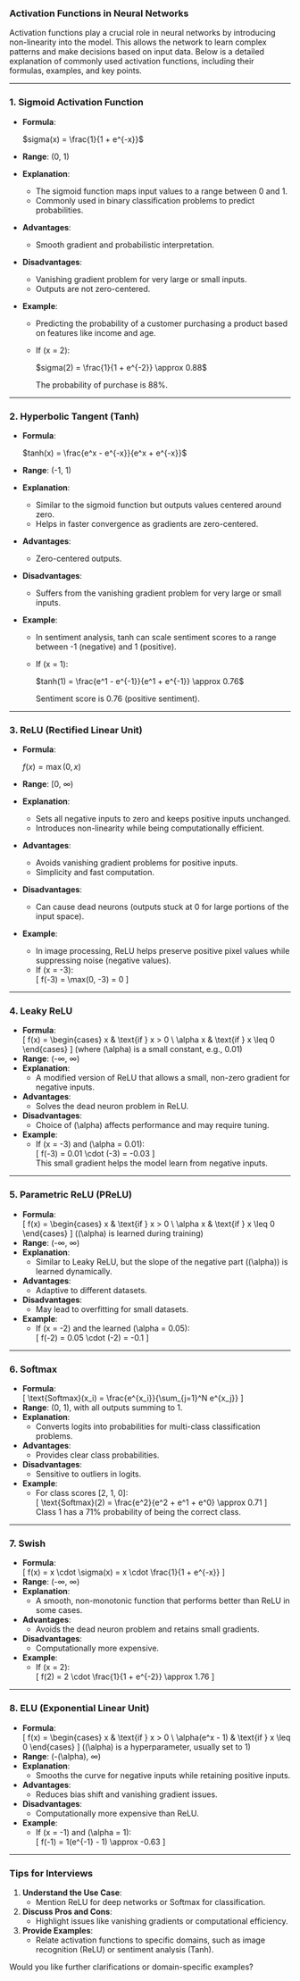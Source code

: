 ### **Activation Functions in Neural Networks**  

Activation functions play a crucial role in neural networks by introducing non-linearity into the model. This allows the network to learn complex patterns and make decisions based on input data. Below is a detailed explanation of commonly used activation functions, including their formulas, examples, and key points.

---

### **1. Sigmoid Activation Function**
- **Formula**:  
  
  $sigma(x) = \frac{1}{1 + e^{-x}}$
  
- **Range**: (0, 1)  
- **Explanation**:
  - The sigmoid function maps input values to a range between 0 and 1.
  - Commonly used in binary classification problems to predict probabilities.
- **Advantages**:
  - Smooth gradient and probabilistic interpretation.
- **Disadvantages**:
  - Vanishing gradient problem for very large or small inputs.
  - Outputs are not zero-centered.
- **Example**:
  - Predicting the probability of a customer purchasing a product based on features like income and age.  
  - If \(x = 2\):  
    
    $sigma(2) = \frac{1}{1 + e^{-2}} \approx 0.88$
     
    The probability of purchase is 88%.

---

### **2. Hyperbolic Tangent (Tanh)**
- **Formula**:  
  
  $tanh(x) = \frac{e^x - e^{-x}}{e^x + e^{-x}}$
  
- **Range**: (-1, 1)  
- **Explanation**:
  - Similar to the sigmoid function but outputs values centered around zero.
  - Helps in faster convergence as gradients are zero-centered.
- **Advantages**:
  - Zero-centered outputs.
- **Disadvantages**:
  - Suffers from the vanishing gradient problem for very large or small inputs.
- **Example**:
  - In sentiment analysis, tanh can scale sentiment scores to a range between -1 (negative) and 1 (positive).  
  - If \(x = 1\):  
    
    $tanh(1) = \frac{e^1 - e^{-1}}{e^1 + e^{-1}} \approx 0.76$
     
    Sentiment score is 0.76 (positive sentiment).

---

### **3. ReLU (Rectified Linear Unit)**
- **Formula**:  
  
  $f(x) = \max(0, x)$
  
- **Range**: [0, ∞)  
- **Explanation**:
  - Sets all negative inputs to zero and keeps positive inputs unchanged.
  - Introduces non-linearity while being computationally efficient.
- **Advantages**:
  - Avoids vanishing gradient problems for positive inputs.
  - Simplicity and fast computation.
- **Disadvantages**:
  - Can cause dead neurons (outputs stuck at 0 for large portions of the input space).
- **Example**:
  - In image processing, ReLU helps preserve positive pixel values while suppressing noise (negative values).  
  - If \(x = -3\):  
    \[
    f(-3) = \max(0, -3) = 0
    \]

---

### **4. Leaky ReLU**
- **Formula**:  
  \[
  f(x) = 
  \begin{cases} 
  x & \text{if } x > 0 \\
  \alpha x & \text{if } x \leq 0
  \end{cases}
  \]
  (where \(\alpha\) is a small constant, e.g., 0.01)
- **Range**: (-∞, ∞)  
- **Explanation**:
  - A modified version of ReLU that allows a small, non-zero gradient for negative inputs.
- **Advantages**:
  - Solves the dead neuron problem in ReLU.
- **Disadvantages**:
  - Choice of \(\alpha\) affects performance and may require tuning.
- **Example**:
  - If \(x = -3\) and \(\alpha = 0.01\):  
    \[
    f(-3) = 0.01 \cdot (-3) = -0.03
    \]  
    This small gradient helps the model learn from negative inputs.

---

### **5. Parametric ReLU (PReLU)**
- **Formula**:  
  \[
  f(x) = 
  \begin{cases} 
  x & \text{if } x > 0 \\
  \alpha x & \text{if } x \leq 0
  \end{cases}
  \]
  (\(\alpha\) is learned during training)
- **Range**: (-∞, ∞)  
- **Explanation**:
  - Similar to Leaky ReLU, but the slope of the negative part (\(\alpha\)) is learned dynamically.
- **Advantages**:
  - Adaptive to different datasets.
- **Disadvantages**:
  - May lead to overfitting for small datasets.
- **Example**:
  - If \(x = -2\) and the learned \(\alpha = 0.05\):  
    \[
    f(-2) = 0.05 \cdot (-2) = -0.1
    \]

---

### **6. Softmax**
- **Formula**:  
  \[
  \text{Softmax}(x_i) = \frac{e^{x_i}}{\sum_{j=1}^N e^{x_j}}
  \]
- **Range**: (0, 1), with all outputs summing to 1.  
- **Explanation**:
  - Converts logits into probabilities for multi-class classification problems.
- **Advantages**:
  - Provides clear class probabilities.
- **Disadvantages**:
  - Sensitive to outliers in logits.
- **Example**:
  - For class scores [2, 1, 0]:  
    \[
    \text{Softmax}(2) = \frac{e^2}{e^2 + e^1 + e^0} \approx 0.71
    \]  
    Class 1 has a 71% probability of being the correct class.

---

### **7. Swish**
- **Formula**:  
  \[
  f(x) = x \cdot \sigma(x) = x \cdot \frac{1}{1 + e^{-x}}
  \]
- **Range**: (-∞, ∞)  
- **Explanation**:
  - A smooth, non-monotonic function that performs better than ReLU in some cases.
- **Advantages**:
  - Avoids the dead neuron problem and retains small gradients.
- **Disadvantages**:
  - Computationally more expensive.
- **Example**:
  - If \(x = 2\):  
    \[
    f(2) = 2 \cdot \frac{1}{1 + e^{-2}} \approx 1.76
    \]

---

### **8. ELU (Exponential Linear Unit)**
- **Formula**:  
  \[
  f(x) = 
  \begin{cases} 
  x & \text{if } x > 0 \\
  \alpha(e^x - 1) & \text{if } x \leq 0
  \end{cases}
  \]
  (\(\alpha\) is a hyperparameter, usually set to 1)
- **Range**: (-\(\alpha\), ∞)  
- **Explanation**:
  - Smooths the curve for negative inputs while retaining positive inputs.
- **Advantages**:
  - Reduces bias shift and vanishing gradient issues.
- **Disadvantages**:
  - Computationally more expensive than ReLU.
- **Example**:
  - If \(x = -1\) and \(\alpha = 1\):  
    \[
    f(-1) = 1(e^{-1} - 1) \approx -0.63
    \]

---

### **Tips for Interviews**
1. **Understand the Use Case**:
   - Mention ReLU for deep networks or Softmax for classification.
2. **Discuss Pros and Cons**:
   - Highlight issues like vanishing gradients or computational efficiency.
3. **Provide Examples**:
   - Relate activation functions to specific domains, such as image recognition (ReLU) or sentiment analysis (Tanh).

Would you like further clarifications or domain-specific examples?
